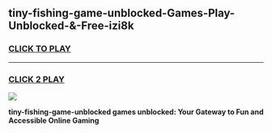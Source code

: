 
## tiny-fishing-game-unblocked-Games-Play-Unblocked-&-Free-izi8k
<h3>
<a href="https://premium76.site?title=tiny-fishing-game-unblocked&ref=24A">CLICK TO PLAY</a></h3>
<hr>

<h3>
<a href="https://premium76.site?title=tiny-fishing-game-unblocked&ref=24A">CLICK 2 PLAY</a>
  
</h3>

<a href="https://premium76.site?title=tiny-fishing-game-unblocked&ref=24A"><img src="https://clearcache.store/games.png"></a>


**tiny-fishing-game-unblocked games unblocked: Your Gateway to Fun and Accessible Online Gaming**
